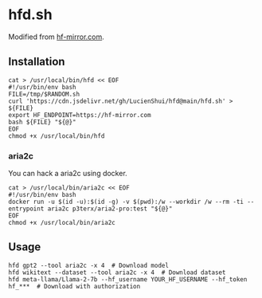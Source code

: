 # hfd.sh

Modified from [hf-mirror.com][1].

## Installation

```shell
cat > /usr/local/bin/hfd << EOF
#!/usr/bin/env bash
FILE=/tmp/$RANDOM.sh
curl 'https://cdn.jsdelivr.net/gh/LucienShui/hfd@main/hfd.sh' > ${FILE}
export HF_ENDPOINT=https://hf-mirror.com
bash ${FILE} "${@}"
EOF
chmod +x /usr/local/bin/hfd
```

### aria2c

You can hack a aria2c using docker.

```shell
cat > /usr/local/bin/aria2c << EOF
#!/usr/bin/env bash
docker run -u $(id -u):$(id -g) -v $(pwd):/w --workdir /w --rm -ti --entrypoint aria2c p3terx/aria2-pro:test "${@}"
EOF
chmod +x /usr/local/bin/aria2c
```

## Usage

```shell
hfd gpt2 --tool aria2c -x 4  # Download model
hfd wikitext --dataset --tool aria2c -x 4  # Download dataset
hfd meta-llama/Llama-2-7b --hf_username YOUR_HF_USERNAME --hf_token hf_***  # Download with authorization
```

[1]: https://hf-mirror.com/

